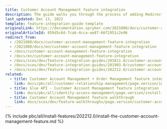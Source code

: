 ```yaml
---
title: Customer Account Management feature integration
description: The guide walks you through the process of adding Redirect support for Customer login functionality to your project.
last_updated: Dec 13, 2022
template: feature-integration-guide-template
originalLink: https://documentation.spryker.com/2021080/docs/customer-account-management-feature-integration
originalArticleId: 859d5c6d-7ca6-4cca-ae87-66f2951c2e96
redirect_from:
  - /2021080/docs/customer-account-management-feature-integration
  - /2021080/docs/en/customer-account-management-feature-integration
  - /docs/customer-account-management-feature-integration
  - /docs/en/customer-account-management-feature-integration
  - /docs/scos/dev/feature-integration-guides/201811.0/customer-account-management-feature-integration.html
  - /docs/scos/dev/feature-integration-guides/201903.0/customer-account-management-feature-integration.html
  - /docs/scos/dev/feature-integration-guides/202212.0/customer-account-management-feature-integration.html
related:
  - title: Customer Account Management + Order Management feature integration
    link: docs/pbc/all/customer-relationship-management/page.version/install-and-upgrade/install-features/install-the-customer-account-management-order-management-feature.html
  - title: Glue API - Customer Account Management feature integration
    link: docs/pbc/all/identity-access-management/page.version/install-and-upgrade/install-the-customer-account-management-glue-api.html
  - title: Customer Account Management feature walkthrough
    link: docs/scos/dev/feature-walkthroughs/page.version/customer-account-management-feature-walkthrough/customer-account-management-feature-walkthrough.html
---
```


{% include pbc/all/install-features/202212.0/install-the-customer-account-management-feature.md %} <!-- To edit, see /_includes/pbc/all/install-features/202212.0/install-the-customer-account-management-feature.md -->
